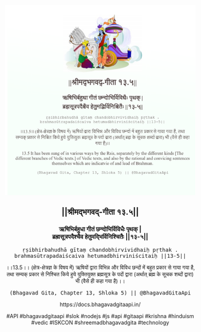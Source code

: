 <img src="../../asset/BG_13_5.png"/>
<center><h2>||श्रीमद्‍भगवद्‍-गीता १३.५||</h2>
<h3>ऋषिभिर्बहुधा गीतं छन्दोभिर्विविधैः पृथक् |<br/>ब्रह्मसूत्रपदैश्चैव हेतुमद्भिर्विनिश्चितैः ||१३-५||</h3>
<pre>ṛṣibhirbahudhā gītaṃ chandobhirvividhaiḥ pṛthak .<br/>brahmasūtrapadaiścaiva hetumadbhirviniścitaiḥ ||13-5||</pre>
<p>।।13.5।। (क्षेत्र-क्षेत्रज्ञ के विषय में) ऋषियों द्वारा विभिन्न और विविध छन्दों में बहुत प्रकार से गाया गया है, तथा सम्यक् प्रकार से निश्चित किये हुये युक्तियुक्त ब्रह्मसूत्र के पदों द्वारा (अर्थात् ब्रह्म के सूचक शब्दों द्वारा) भी (वैसे ही कहा गया है)।।</p>
<pre>(Bhagavad Gita, Chapter 13, Shloka 5) || @BhagavadGitaApi</pre><p>https://docs.bhagavadgitaapi.in/</p><p>#API #bhagavadgitaapi #slok #nodejs #js #api #gitaapi #krishna #hinduism #vedic #ISKCON #shreemadbhagavadgita #technology</p></center>